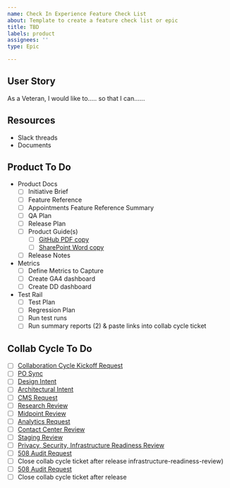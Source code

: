 ```yaml
---
name: Check In Experience Feature Check List
about: Template to create a feature check list or epic
title: TBD
labels: product
assignees: ''
type: Epic

---
```


## User Story
As a Veteran, I would like to..... so that I can......

## Resources
 - Slack threads
 - Documents

## Product To Do
- Product Docs
    - [ ] Initiative Brief
    - [ ] Feature Reference
    - [ ] Appointments Feature Reference Summary
    - [ ] QA Plan
    - [ ] Release Plan
    - [ ] Product Guide(s)
        - [ ] [GitHub PDF copy](https://github.com/department-of-veterans-affairs/va.gov-team/blob/master/products/health-care/appointments/va-online-scheduling/product/vaos-product-guide.pdf)
        - [ ] [SharePoint Word copy](https://dvagov.sharepoint.com/:w:/r/sites/HealthApartment/Shared%20Documents/Appointments/Appointments%20FE%20Product%20Guide/Appointments%20FE%20Product%20Guide.docx?d=wb3c411ab0f244546b84fe712991bea7a&csf=1&web=1&e=Q2gzGx)
    - [ ] Release Notes
- Metrics
    - [ ] Define Metrics to Capture
    - [ ] Create GA4 dashboard
    - [ ] Create DD dashboard
- Test Rail 
    - [ ] Test Plan
    - [ ] Regression Plan
    - [ ] Run test runs
    - [ ] Run summary reports (2) & paste links into collab cycle ticket

## Collab Cycle To Do
- [ ] [Collaboration Cycle Kickoff Request](https://depo-platform-documentation.scrollhelp.site/collaboration-cycle/collaboration-cycle-kickoff)
- [ ] [PO Sync](https://depo-platform-documentation.scrollhelp.site/collaboration-cycle/po-sync)    
- [ ] [Design Intent](https://depo-platform-documentation.scrollhelp.site/collaboration-cycle/design-intent)
- [ ] [Architectural Intent](https://depo-platform-documentation.scrollhelp.site/collaboration-cycle/architecture-intent)    
- [ ] [CMS Request](https://depo-platform-documentation.scrollhelp.site/collaboration-cycle/cms-request)
- [ ] [Research Review](https://depo-platform-documentation.scrollhelp.site/collaboration-cycle/research-review)
- [ ] [Midpoint Review](https://depo-platform-documentation.scrollhelp.site/collaboration-cycle/midpoint-review)
- [ ] [Analytics Request](https://depo-platform-documentation.scrollhelp.site/collaboration-cycle/analytics-request)
- [ ] [Contact Center Review](https://depo-platform-documentation.scrollhelp.site/collaboration-cycle/contact-center-review)
- [ ] [Staging Review](https://depo-platform-documentation.scrollhelp.site/collaboration-cycle/staging-review)
- [ ] [Privacy, Security, Infrastructure Readiness Review](https://depo-platform-documentation.scrollhelp.site/collaboration-cycle/privacy-security-infrastructure-readiness-review)
- [ ] [508 Audit Request](https://depo-platform-documentation.scrollhelp.site/developer-docs/request-support-from-the-va-508-office)
- [ ] Close collab cycle ticket after release
infrastructure-readiness-review)
- [ ] [508 Audit Request](https://depo-platform-documentation.scrollhelp.site/developer-docs/request-support-from-the-va-508-office)
- [ ] Close collab cycle ticket after release
